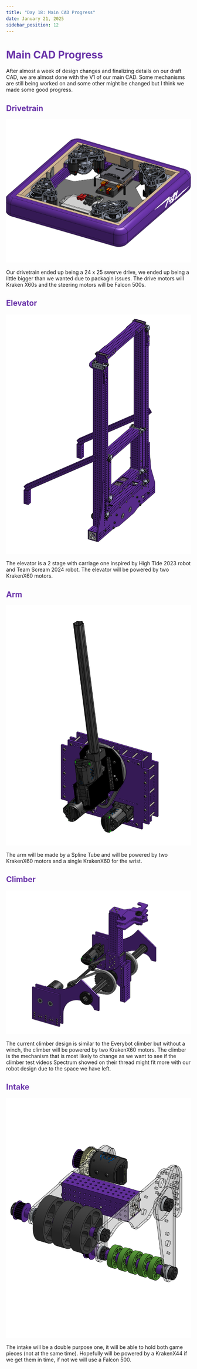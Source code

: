```yaml
---
title: "Day 18: Main CAD Progress"
date: January 21, 2025
sidebar_position: 12
---
```


# <span style="color:#6b35aa">Main CAD Progress</span>

After almost a week of design changes and finalizing details on our draft CAD, we are almost done with the V1 of our main CAD. Some mechanisms are still being worked on and some other might be changed but I think we made some good progress.

## <span style="color:#6b35aa">Drivetrain</span>

<div align="center">

![Drivetrain](7421-25-A-0100%20_%20Drivetrain%20_.png)

</div>

Our drivetrain ended up being a 24 x 25 swerve drive, we ended up being a little bigger than we wanted due to packagin issues. The drive motors will Kraken X60s and the steering motors will be Falcon 500s.

## <span style="color:#6b35aa">Elevator</span>

<div align="center">

![Elavator](7421-25-A-0100%20_%20Elevator%20_.png)

</div>

The elevator is a 2 stage with carriage one inspired by High Tide 2023 robot and Team Scream 2024 robot. The elevator will be powered by two KrakenX60 motors.

## <span style="color:#6b35aa">Arm</span>

<div align="center">

![Arm](7421-25-A-0300-Arm.png)

</div>

The arm will be made by a Spline Tube and will be powered by two KrakenX60 motors and a single KrakenX60 for the wrist.

## <span style="color:#6b35aa">Climber</span>

<div align="center">

![Climber](0500%20-%20Climber%20Everybot.png)

</div>

The current climber design is similar to the Everybot climber but without a winch, the climber will be powered by two KrakenX60 motors. The climber is the mechanism that is most likely to change as we want to see if the climber test videos Spectrum showed on their thread might fit more with our robot design due to the space we have left.

## <span style="color:#6b35aa">Intake</span>

<div align="center">

![Intake](0400-intake-version-1.png)

</div>

The intake will be a double purpose one, it will be able to hold both game pieces (not at the same time). Hopefully will be powered by a KrakenX44 if we get them in time, if not we will use a Falcon 500.

